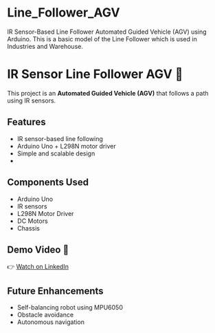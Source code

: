 # Line_Follower_AGV
IR Sensor-Based Line Follower Automated Guided Vehicle (AGV) using Arduino. This is a basic model of the Line Follower which is used in Industries and Warehouse. 

# IR Sensor Line Follower AGV 🚗

This project is an **Automated Guided Vehicle (AGV)** that follows a path using IR sensors.

## Features
- IR sensor-based line following
- Arduino Uno + L298N motor driver
- Simple and scalable design
- 
## Components Used
- Arduino Uno
- IR sensors
- L298N Motor Driver
- DC Motors
- Chassis

## Demo Video 🎥
👉 [Watch on LinkedIn]()

## Future Enhancements
- Self-balancing robot using MPU6050
- Obstacle avoidance
- Autonomous navigation
